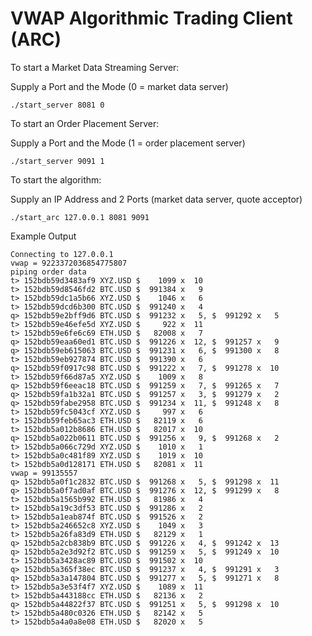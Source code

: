 # VWAP Algorithmic Trading Client (ARC)

To start a Market Data Streaming Server:

Supply a Port and the Mode (0 = market data server)

```
./start_server 8081 0
```

To start an Order Placement Server:

Supply a Port and the Mode (1 = order placement server)

```
./start_server 9091 1
```

To start the algorithm:

Supply an IP Address and 2 Ports (market data server, quote acceptor)

```
./start_arc 127.0.0.1 8081 9091
```

Example Output

```
Connecting to 127.0.0.1
vwap = 9223372036854775807
piping order data
t> 152bdb59d3483af9 XYZ.USD $    1099 x  10
t> 152bdb59d8546fd2 BTC.USD $  991384 x   9
t> 152bdb59dc1a5b66 XYZ.USD $    1046 x   6
t> 152bdb59dcd6b300 BTC.USD $  991240 x   4
q> 152bdb59e2bff9d6 BTC.USD $  991232 x   5, $  991292 x   5
t> 152bdb59e46efe5d XYZ.USD $     922 x  11
t> 152bdb59e6fe6c69 ETH.USD $   82008 x   7
q> 152bdb59eaa60ed1 BTC.USD $  991226 x  12, $  991257 x   9
q> 152bdb59eb615063 BTC.USD $  991231 x   6, $  991300 x   8
t> 152bdb59eb927874 BTC.USD $  991390 x   6
q> 152bdb59f0917c98 BTC.USD $  991222 x   7, $  991278 x  10
t> 152bdb59f66d87a5 XYZ.USD $    1009 x   8
q> 152bdb59f6eeac18 BTC.USD $  991259 x   7, $  991265 x   7
q> 152bdb59fa1b32a1 BTC.USD $  991257 x   3, $  991279 x   2
q> 152bdb59fabe2958 BTC.USD $  991234 x  11, $  991248 x   8
t> 152bdb59fc5043cf XYZ.USD $     997 x   6
t> 152bdb59feb65ac3 ETH.USD $   82119 x   6
t> 152bdb5a012b8686 ETH.USD $   82017 x  10
q> 152bdb5a022b0611 BTC.USD $  991256 x   9, $  991268 x   2
t> 152bdb5a066c729d XYZ.USD $    1010 x   1
t> 152bdb5a0c481f89 XYZ.USD $    1019 x  10
t> 152bdb5a0d128171 ETH.USD $   82081 x  11
vwap = 99135557
q> 152bdb5a0f1c2832 BTC.USD $  991268 x   5, $  991298 x  11
q> 152bdb5a0f7ad0af BTC.USD $  991276 x  12, $  991299 x   8
t> 152bdb5a1565b992 ETH.USD $   81986 x   4
t> 152bdb5a19c3df53 BTC.USD $  991286 x   2
t> 152bdb5a1eab874f BTC.USD $  991526 x   2
t> 152bdb5a246652c8 XYZ.USD $    1049 x   3
t> 152bdb5a26fa83d9 ETH.USD $   82129 x   1
q> 152bdb5a2cb838b9 BTC.USD $  991226 x   4, $  991242 x  13
q> 152bdb5a2e3d92f2 BTC.USD $  991259 x   5, $  991249 x  10
t> 152bdb5a3428ac89 BTC.USD $  991502 x  10
q> 152bdb5a365f38ec BTC.USD $  991237 x   4, $  991291 x   3
q> 152bdb5a3a147804 BTC.USD $  991277 x   5, $  991271 x   8
t> 152bdb5a3e53f4f7 XYZ.USD $    1089 x  11
t> 152bdb5a443188cc ETH.USD $   82136 x   2
q> 152bdb5a44822f37 BTC.USD $  991251 x   5, $  991298 x  10
t> 152bdb5a480c0326 ETH.USD $   82142 x   5
t> 152bdb5a4a0a8e08 ETH.USD $   82020 x   5
```
